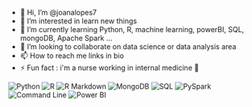 - 👋 Hi, I’m @joanalopes7
- 👀 I’m interested in learn new things 
- 🌱 I’m currently learning Python, R, machine learning, powerBI, SQL, mongoDB, Apache Spark ...
- 💞️ I’m looking to collaborate on data science or data analysis area
- 📫 How to reach me links in bio
- ⚡ Fun fact : i'm a nurse working in internal medicine 🏥


![Python](https://img.shields.io/badge/Python-3776AB?style=for-the-badge&logo=python&logoColor=white)
![R](https://img.shields.io/badge/R-276DC3?style=for-the-badge&logo=r&logoColor=white)
![R Markdown](https://img.shields.io/badge/R%20Markdown-1572B6?style=for-the-badge&logo=rmarkdown&logoColor=white)
![MongoDB](https://img.shields.io/badge/MongoDB-47A248?style=for-the-badge&logo=mongodb&logoColor=white)
![SQL](https://img.shields.io/badge/SQL-4479A1?style=for-the-badge&logo=sql&logoColor=white)
![PySpark](https://img.shields.io/badge/PySpark-E25A1C?style=for-the-badge&logo=apache-spark&logoColor=white)
![Command Line](https://img.shields.io/badge/Command%20Line-000000?style=for-the-badge&logo=gnu-bash&logoColor=white)
![Power BI](https://img.shields.io/badge/Power%20BI-F2C811?style=for-the-badge&logo=powerbi&logoColor=black)
